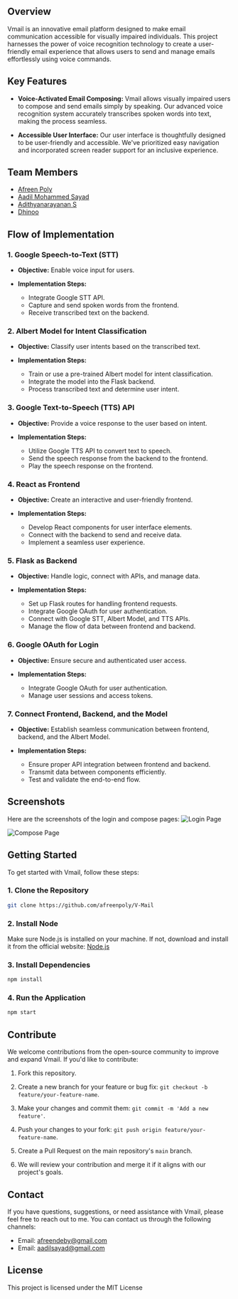 ## Overview

Vmail is an innovative email platform designed to make email communication accessible for visually impaired individuals. This project harnesses the power of voice recognition technology to create a user-friendly email experience that allows users to send and manage emails effortlessly using voice commands.

## Key Features

- **Voice-Activated Email Composing:** Vmail allows visually impaired users to compose and send emails simply by speaking. Our advanced voice recognition system accurately transcribes spoken words into text, making the process seamless.

- **Accessible User Interface:** Our user interface is thoughtfully designed to be user-friendly and accessible. We've prioritized easy navigation and incorporated screen reader support for an inclusive experience.

## Team Members

- [Afreen Poly](https://github.com/afreenpoly)
- [Aadil Mohammed Sayad](https://github.com/aadilsayad)
- [Adithyanarayanan S](https://github.com/1ce-one)
- [Dhinoo](https://github.com/Dhinuku)



## Flow of Implementation

### 1. Google Speech-to-Text (STT)

- **Objective:** Enable voice input for users.

- **Implementation Steps:**
  - Integrate Google STT API.
  - Capture and send spoken words from the frontend.
  - Receive transcribed text on the backend.

### 2. Albert Model for Intent Classification

- **Objective:** Classify user intents based on the transcribed text.

- **Implementation Steps:**
  - Train or use a pre-trained Albert model for intent classification.
  - Integrate the model into the Flask backend.
  - Process transcribed text and determine user intent.

### 3. Google Text-to-Speech (TTS) API

- **Objective:** Provide a voice response to the user based on intent.

- **Implementation Steps:**
  - Utilize Google TTS API to convert text to speech.
  - Send the speech response from the backend to the frontend.
  - Play the speech response on the frontend.

### 4. React as Frontend

- **Objective:** Create an interactive and user-friendly frontend.

- **Implementation Steps:**
  - Develop React components for user interface elements.
  - Connect with the backend to send and receive data.
  - Implement a seamless user experience.

### 5. Flask as Backend

- **Objective:** Handle logic, connect with APIs, and manage data.

- **Implementation Steps:**
  - Set up Flask routes for handling frontend requests.
  - Integrate Google OAuth for user authentication.
  - Connect with Google STT, Albert Model, and TTS APIs.
  - Manage the flow of data between frontend and backend.

### 6. Google OAuth for Login

- **Objective:** Ensure secure and authenticated user access.

- **Implementation Steps:**
  - Integrate Google OAuth for user authentication.
  - Manage user sessions and access tokens.

### 7. Connect Frontend, Backend, and the Model

- **Objective:** Establish seamless communication between frontend, backend, and the Albert Model.

- **Implementation Steps:**
  - Ensure proper API integration between frontend and backend.
  - Transmit data between components efficiently.
  - Test and validate the end-to-end flow.

## Screenshots
Here are the screenshots of the login and compose pages:
![Login Page](C:\Users\hp\Desktop\V-Mail\client\screenshots\login.png)

![Compose Page](C:\Users\hp\Desktop\V-Mail\client\screenshots\compose.png)


## Getting Started

To get started with Vmail, follow these steps:

### 1. Clone the Repository

```bash
git clone https://github.com/afreenpoly/V-Mail
```
### 2. Install Node
  Make sure Node.js is installed on your machine. If not, download and install it from the official website: [Node.js](https://nodejs.org/en)
### 3. Install Dependencies
```bash
npm install
```
### 4. Run the Application
```bash
npm start
```

## Contribute

We welcome contributions from the open-source community to improve and expand Vmail. If you'd like to contribute:

1. Fork this repository.

2. Create a new branch for your feature or bug fix: `git checkout -b feature/your-feature-name`.

3. Make your changes and commit them: `git commit -m 'Add a new feature'`.

4. Push your changes to your fork: `git push origin feature/your-feature-name`.

5. Create a Pull Request on the main repository's `main` branch.

6. We will review your contribution and merge it if it aligns with our project's goals.

## Contact

If you have questions, suggestions, or need assistance with Vmail, please feel free to reach out to me. You can contact us through the following channels:

- Email: afreendeby@gmail.com
- Email: aadilsayad@gmail.com

## License

This project is licensed under the MIT License 
